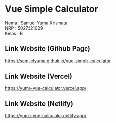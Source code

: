 # Vue Simple Calculator

Nama : Samuel Yuma Krismata <br>
NRP : 5027221029 <br>
Kelas : B

## Link Website (Github Page)

https://samuelyuma.github.io/vue-simple-calculator

## Link Website (Vercel)

https://yuma-vue-calculator.vercel.app/

## Link Website (Netlify)

https://yuma-vue-calculator.netlify.app/
